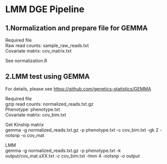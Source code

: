 # LMM DGE Pipeline


## 1.Normalization and prepare file for GEMMA

Required file <br>
Raw read counts: sample_raw_reads.txt <br>
Covariate matrix: cov_matrix.txt <br>

See normalization.R

## 2.LMM test using GEMMA 

For details, please see https://github.com/genetics-statistics/GEMMA

Required file <br>
gzip read counts: normalized_reads.txt.gz <br>
Phenotype: phenotype.txt <br>
Covariate matrix: cov_bim.txt <br>

Get Kinship matrix <br>
gemma -g normalized_reads.txt.gz -p phenotype.txt -c cov_bim.txt -gk 2 -notsnp -o cov_mat

LMM <br>
gemma -g normalized_reads.txt.gz -p phenotype.txt -k output/cov_mat.sXX.txt -c cov_bim.txt -lmm 4 -notsnp -o output


